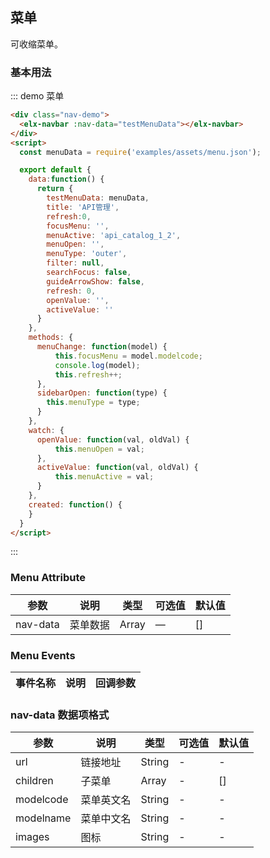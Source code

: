 ## 菜单

可收缩菜单。

### 基本用法


::: demo 菜单
```html
<div class="nav-demo">
  <elx-navbar :nav-data="testMenuData"></elx-navbar>
</div>
<script>
  const menuData = require('examples/assets/menu.json');

  export default {
    data:function() {
      return {
        testMenuData: menuData,
        title: 'API管理',
        refresh:0,
        focusMenu: '',
        menuActive: 'api_catalog_1_2',
        menuOpen: '',
        menuType: 'outer',
        filter: null,
        searchFocus: false,
        guideArrowShow: false,
        refresh: 0,
        openValue: '',
        activeValue: ''
      }
    },
    methods: {
      menuChange: function(model) {
          this.focusMenu = model.modelcode;
          console.log(model);
          this.refresh++;
      },
      sidebarOpen: function(type) {
        this.menuType = type;
      }
    },
    watch: {
      openValue: function(val, oldVal) {
          this.menuOpen = val;
      },
      activeValue: function(val, oldVal) {
          this.menuActive = val;
      }
    },
    created: function() {
    }
  }
</script>
```
:::


### Menu Attribute
| 参数      | 说明    | 类型      | 可选值       | 默认值   |
|---------- |-------- |---------- |-------------  |-------- |
| nav-data | 菜单数据 | Array    | — | [] |

### Menu Events
| 事件名称      | 说明    | 回调参数      |
|---------- |-------- |---------- |

### nav-data 数据项格式
| 参数      | 说明    | 类型      | 可选值       | 默认值   |
|---------- |-------- |---------- |-------------  |-------- |
| url | 链接地址 | String | - | - |
| children | 子菜单 | Array | - | [] |
| modelcode | 菜单英文名 | String | - | - |
| modelname | 菜单中文名 | String | - | - |
| images | 图标 | String | - | - |

